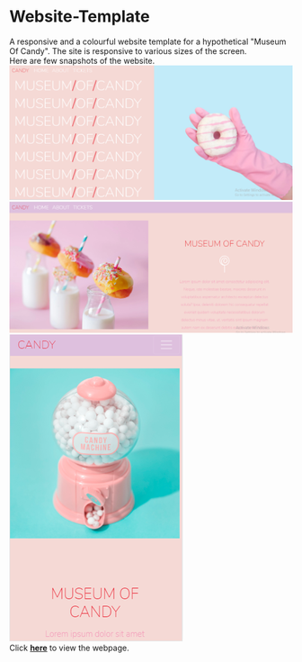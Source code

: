 # Website-Template
A responsive and a colourful website template for a hypothetical "Museum Of Candy". The site is responsive to various sizes of the screen.<br>
Here are few snapshots of the website.
![](git_imgs/candy1.PNG)
![](git_imgs/candy2.PNG)
![](git_imgs/candy3.PNG) <br>
Click [**here**](https://nehagoyal2607.github.io/Website-Template/) to view the webpage.
